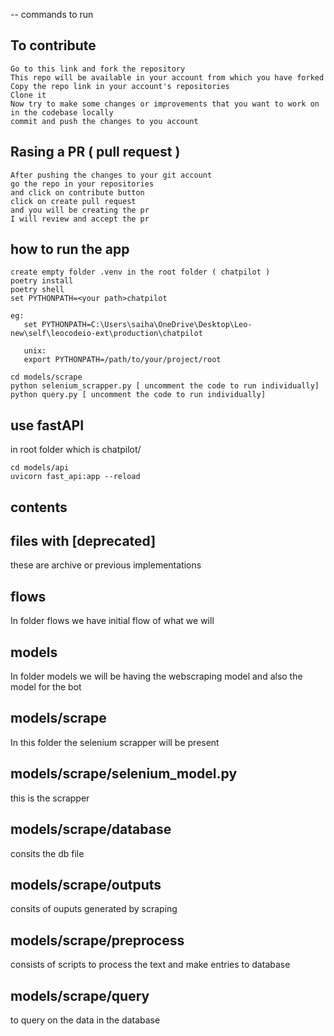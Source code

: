 -- commands to run

## To contribute

```
Go to this link and fork the repository
This repo will be available in your account from which you have forked
Copy the repo link in your account's repositories
Clone it
Now try to make some changes or improvements that you want to work on in the codebase locally
commit and push the changes to you account
```

## Rasing a PR ( pull request )

```
After pushing the changes to your git account
go the repo in your repositories
and click on contribute button
click on create pull request
and you will be creating the pr
I will review and accept the pr
```

## how to run the app

```
create empty folder .venv in the root folder ( chatpilot )
poetry install
poetry shell
set PYTHONPATH=<your path>chatpilot

eg:
   set PYTHONPATH=C:\Users\saiha\OneDrive\Desktop\Leo-new\self\leocodeio-ext\production\chatpilot

   unix:
   export PYTHONPATH=/path/to/your/project/root

cd models/scrape
python selenium_scrapper.py [ uncomment the code to run individually]
python query.py [ uncomment the code to run individually]
```

## use fastAPI

in root folder which is chatpilot/

```
cd models/api
uvicorn fast_api:app --reload
```

## contents

## files with [deprecated]

these are archive or previous implementations

## flows

In folder flows we have initial flow of what we will

## models

In folder models we will be having the webscraping model and also the model for the bot

## models/scrape

In this folder the selenium scrapper will be present

## models/scrape/selenium_model.py

this is the scrapper

## models/scrape/database

consits the db file

## models/scrape/outputs

consits of ouputs generated by scraping

## models/scrape/preprocess

consists of scripts to process the text and make entries to database

## models/scrape/query

to query on the data in the database
